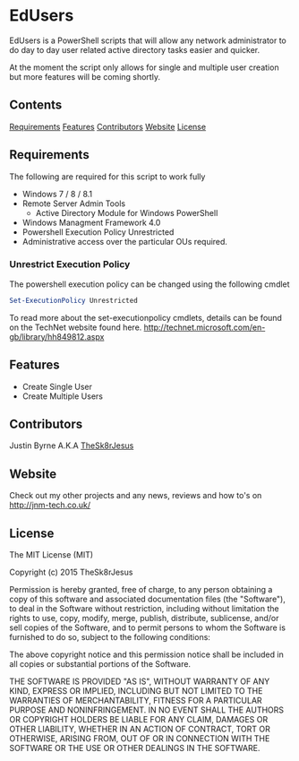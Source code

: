 # EdUsers
EdUsers is a PowerShell scripts that will allow any network administrator to do day to day user related active directory tasks easier and quicker.

At the moment the script only allows for single and multiple user creation but more features will be coming shortly.

## Contents
[Requirements](#requirements)
[Features](#features)
[Contributors](#contributors)
[Website](#website)
[License](#license)

## Requirements
The following are required for this script to work fully
- Windows 7 / 8 / 8.1
- Remote Server Admin Tools
	- Active Directory Module for Windows PowerShell
- Windows Managment Framework 4.0
- Powershell Execution Policy Unrestricted
- Administrative access over the particular OUs required.

### Unrestrict Execution Policy
The powershell execution policy can be changed using the following cmdlet
```powershell
Set-ExecutionPolicy Unrestricted
```
To read more about the set-executionpolicy cmdlets, details can be found on the TechNet website found here. http://technet.microsoft.com/en-gb/library/hh849812.aspx

## Features
- Create Single User
- Create Multiple Users

## Contributors
Justin Byrne A.K.A [TheSk8rJesus](https://github.com/TheSk8rJesus)

## Website
Check out my other projects and any news, reviews and how to's on
http://jnm-tech.co.uk/

## License
The MIT License (MIT)

Copyright (c) 2015 TheSk8rJesus

Permission is hereby granted, free of charge, to any person obtaining a copy
of this software and associated documentation files (the "Software"), to deal
in the Software without restriction, including without limitation the rights
to use, copy, modify, merge, publish, distribute, sublicense, and/or sell
copies of the Software, and to permit persons to whom the Software is
furnished to do so, subject to the following conditions:

The above copyright notice and this permission notice shall be included in all
copies or substantial portions of the Software.

THE SOFTWARE IS PROVIDED "AS IS", WITHOUT WARRANTY OF ANY KIND, EXPRESS OR
IMPLIED, INCLUDING BUT NOT LIMITED TO THE WARRANTIES OF MERCHANTABILITY,
FITNESS FOR A PARTICULAR PURPOSE AND NONINFRINGEMENT. IN NO EVENT SHALL THE
AUTHORS OR COPYRIGHT HOLDERS BE LIABLE FOR ANY CLAIM, DAMAGES OR OTHER
LIABILITY, WHETHER IN AN ACTION OF CONTRACT, TORT OR OTHERWISE, ARISING FROM,
OUT OF OR IN CONNECTION WITH THE SOFTWARE OR THE USE OR OTHER DEALINGS IN THE
SOFTWARE.